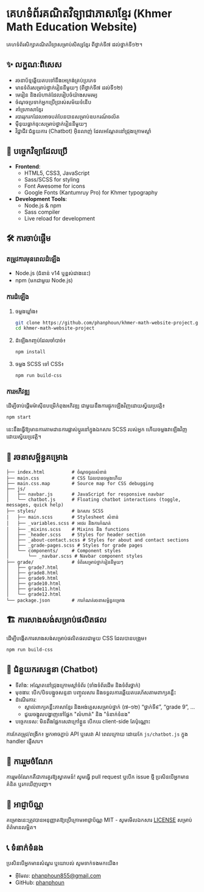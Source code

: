 # គេហទំព័រគណិតវិទ្យាជាភាសាខ្មែរ (Khmer Math Education Website)

គេហទំព័រសិក្សាគណិតវិទ្យាសម្រាប់សិស្សខ្មែរ ពីថ្នាក់ទី៧ ដល់ថ្នាក់ទី១២។

## ✨ លក្ខណៈពិសេស

- រចនាប័ទ្មឆ្លើយតបទៅនឹងអេក្រង់គ្រប់ប្រភេទ
- មានទំព័រសម្រាប់ថ្នាក់រៀននីមួយៗ (ពីថ្នាក់ទី៧ ដល់ទី១២)
- មេរៀន និងលំហាត់ដែលរៀបចំយ៉ាងសមរម្យ
- ចំណុចប្រទាក់អ្នកប្រើប្រាស់សម័យទំនើប
- គាំទ្រភាសាខ្មែរ
- របាររុករកដែលអាចបត់បែនបានសម្រាប់ឧបករណ៍ចល័ត
- ម៉ឺនុយធ្លាក់ចុះសម្រាប់ថ្នាក់រៀននីមួយៗ
- វិជ្ជាជីវៈជំនួយការ (Chatbot) អុិនលាញ់ ដែលអណ្តែតនៅជ្រុងក្រោមស្តាំ

## 🚀 បច្ចេកវិទ្យាដែលប្រើ

- **Frontend**:
  - HTML5, CSS3, JavaScript
  - Sass/SCSS for styling
  - Font Awesome for icons
  - Google Fonts (Kantumruy Pro) for Khmer typography
- **Development Tools**:
  - Node.js & npm
  - Sass compiler
  - Live reload for development

## 🛠️ ការចាប់ផ្តើម

### តម្រូវការមុនពេលដំឡើង

- Node.js (ជំនាន់ v14 ឬខ្ពស់ជាងនេះ)
- npm (មកជាមួយ Node.js)

### ការដំឡើង

1. ចម្លងឃ្លាំង៖
   ```bash
   git clone https://github.com/phanphoun/khmer-math-website-project.git
   cd khmer-math-website-project
   ```

2. ដំឡើងកញ្ចប់ដែលចាំបាច់៖
   ```bash
   npm install
   ```

3. ចម្លង SCSS ទៅ CSS៖
   ```bash
   npm run build-css
   ```

### ការអភិវឌ្ឍ

ដើម្បីចាប់ផ្តើមម៉ាស៊ីនបម្រើកំពុងអភិវឌ្ឍ ជាមួយនឹងការផ្ទុកឡើងវិញដោយស្វ័យប្រវត្តិ៖

```bash
npm start
```

នេះនឹងធ្វើឱ្យមានការតាមដានការផ្លាស់ប្តូរនៅក្នុងឯកសារ SCSS របស់អ្នក ហើយចម្លងវាឡើងវិញដោយស្វ័យប្រវត្តិ។

## 📁 រចនាសម្ព័ន្ធគម្រោង

```
├── index.html          # ចំណុចចូលសំខាន់
├── main.css            # CSS ដែលបានចម្លងហើយ
├── main.css.map        # Source map for CSS debugging
├── js/
│   ├── navbar.js       # JavaScript for responsive navbar
│   └── chatbot.js      # Floating chatbot interactions (toggle, messages, quick help)
├── styles/             # ឯកសារ SCSS
│   ├── main.scss       # Stylesheet សំខាន់
│   ├── _variables.scss # អថេរ និងការកំណត់
│   ├── _mixins.scss    # Mixins និង functions
│   ├── _header.scss    # Styles for header section
│   ├── _about-contact.scss # Styles for about and contact sections
│   ├── _grade-pages.scss # Styles for grade pages
│   └── components/     # Component styles
│       └── _navbar.scss # Navbar component styles
├── grade/              # ទំព័រសម្រាប់ថ្នាក់រៀននីមួយៗ
│   ├── grade7.html
│   ├── grade8.html
│   ├── grade9.html
│   ├── grade10.html
│   ├── grade11.html
│   └── grade12.html
└── package.json        # ការកំណត់រចនាសម្ព័ន្ធគម្រោង
```

## 🏗️ ការសាងសង់សម្រាប់ផលិតផល

ដើម្បីបង្កើតការសាងសង់សម្រាប់ផលិតផលជាមួយ CSS ដែលបានបង្រួម៖

```bash
npm run build-css
```

## 💬 ជំនួយករសន្ទនា (Chatbot)

- ទីតាំង: អណ្តែតនៅជ្រុងក្រោមស្តាំទំព័រ (ទាំងទំព័រដើម និងទំព័រថ្នាក់)
- មុខងារ: បើក/បិទបង្អួចសន្ទនា បញ្ចូលសារ និងទទួលការឆ្លើយតបរហ័សតាមពាក្យគន្លឹះ
- ដំណើរការ:
  - ស្គាល់ពាក្យគន្លឹះភាសាខ្មែរ និងអង់គ្លេសសម្រាប់ថ្នាក់ (៧–១២) “ថ្នាក់ទី៩”, “grade 9”, ...
  - ជួយចង្អុលបង្ហាញទៅផ្នែក "លំហាត់" និង "ទំនាក់ទំនង"
- បច្ចេកទេស: មិនពឹងផ្អែកសេវាក្រៅខ្លួន បើកបរ client-side តែប៉ុណ្ណោះ

ការកែតម្រូវ/ពង្រីក៖ អ្នកអាចភ្ជាប់ API ឬសេវា AI ពេលក្រោយ ដោយកែ `js/chatbot.js` ក្នុង handler ផ្ញើសារ។

## 🤝 ការរួមចំណែក

ការរួមចំណែកគឺជាការគួរឱ្យស្វាគមន៍! សូមធ្វើ pull request ឬបើក issue ថ្មី ប្រសិនបើអ្នកមានគំនិត ឬរកឃើញបញ្ហា។

## 📄 អាជ្ញាប័ណ្ណ

គម្រោងនេះត្រូវបានអនុញ្ញាតឱ្យប្រើក្រោមអាជ្ញាប័ណ្ណ MIT - សូមមើលឯកសារ [LICENSE](LICENSE) សម្រាប់ព័ត៌មានលម្អិត។

## 📞 ទំនាក់ទំនង

ប្រសិនបើអ្នកមានសំណួរ ឬយោបល់ សូមទាក់ទងមកយើង៖
- អ៊ីមែល: [phanphoun855@gmail.com](mailto:phanphoun855@gmail.com)
- GitHub: [phanphoun](https://github.com/phanphoun)
